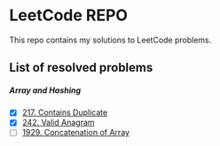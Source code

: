 # LeetCode REPO
 
This repo contains my solutions to LeetCode problems. 

## List of resolved problems

##### Array and Hashing
- [x] [217. Contains Duplicate](array-and-hashing/217_Contains_Duplicate.py) 
- [x] [242. Valid Anagram](array-and-hashing/242_Valid_Anagram.py)
- [ ] [1929. Concatenation of Array](array-and-hashing/1929_Concatenation_of_Array.py)
